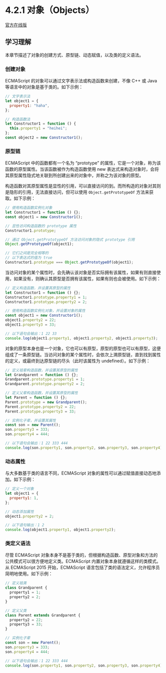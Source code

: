 # 4.2.1 对象（Objects）

[官方在线版](https://262.ecma-international.org/6.0/#sec-objects)

## 学习理解

本章节描述了对象的创建方式、原型链、动态赋值，以及类的定义语法。

### 创建对象

ECMAScript 的对象可以通过文字表示法或构造函数来创建，不像 C++ 或 Java 等语言中的对象是基于类的。如下示例：

```javascript
// 文字表示法
let object1 = {
  property1: "haha",
};

// 构造函数法
let Constructor1 = function () {
  this.property1 = "heihei";
};
const object2 = new Constructor1();
```

### 原型链

ECMAScript 中的函数都有一个名为 “prototype” 的属性，它是一个对象，称为该函数的原型属性。当该函数被作为构造函数使用 new 表达式来构造对象时，会将其原型属性隐式地关联到所创建出来的对象中，并称之为该对象的原型。

构造函数对其原型属性是显性的引用，可以直接访问的到。而所构造的对象对其则是隐形的引用，无法直接访问，但可以使用 `Object.getPrototypeOf` 方法来获取。如下示例：

```javascript
// 使用构造函数实例化对象
let Constructor1 = function () {};
const object1 = new Constructor1();

// 显性访问构造函数的 prototype 属性
Constructor1.prototype;

// 通过 Object.getPrototypeOf 方法访问对象的隐式 prototype 引用
Object.getPrototypeOf(object1);

// 它们之间是完全相等的
// 以下表达式的值为 true
Constructor1.prototype === Object.getPrototypeOf(object1);
```

当访问对象的某个属性时，会先确认该对象是否实际拥有该属性，如果有则直接使用，如果没有，则确认其原型是否拥有该属性，如果有则也会被使用。如下示例：

```javascript
// 定义构造函数，并设置其原型的属性
let Constructor1 = function () {};
Constructor1.prototype.property1 = 1;
Constructor1.prototype.property2 = 2;

// 使用构造函数实例化对象，并设置对象的属性
const object1 = new Constructor1();
object1.property2 = 22;
object1.property3 = 33;

// 以下语句会输出：1 22 33
console.log(object1.property1, object1.property2, object1.property3);
```

对象的原型本身也是一个对象，它也可以有原型，原型的原型也可以有原型，这便组成了一条原型链。当访问对象的某个属性时，会依次上溯原型链，直到找到属性的定义，或最终到达原型链的尽头（此时该属性为 undefined）。如下示例：

```javascript
// 定义祖辈构造函数，并设置其原型的属性
let Grandparent = function () {};
Grandparent.prototype.property1 = 1;
Grandparent.prototype.property2 = 2;

// 定义父辈构造函数，并设置其原型的属性
let Parent = function () {};
Parent.prototype = new Grandparent();
Parent.prototype.property2 = 22;
Parent.prototype.property3 = 33;

// 实例化子辈，并设置其属性
const son = new Parent();
son.property3 = 333;
son.property4 = 444;

// 以下语句会输出：1 22 333 444
console.log(son.property1, son.property2, son.property3, son.property4);
```

### 动态属性

与大多数基于类的语言不同，ECMAScript 对象的属性可以通过赋值直接动态地添加。如下示例：

```javascript
// 定义一个对象
let object1 = {
  property1: 1,
};

// 动态添加属性
object1.property2 = 2;

// 以下语句输出：1 2
console.log(object1.property1, object1.property2);
```

### 类定义语法

尽管 ECMAScript 对象本身不是基于类的，但根据构造函数、原型对象和方法的公共模式可以很方便地定义类。ECMAScript 内置对象本身就遵循这样的类模式。从 ECMAScript 2015 开始，ECMAScript 语言包括了类的语法定义，允许程序员简明地使用。如下示例：

```javascript
// 定义祖类
class Grandparent {
  property1 = 1;
  property2 = 2;
}

// 定义父类
class Parent extends Grandparent {
  property2 = 22;
  property3 = 33;
}

// 实例化子辈
const son = new Parent();
son.property3 = 333;
son.property4 = 444;

// 以下语句会输出：1 22 333 444
console.log(son.property1, son.property2, son.property3, son.property4);
```
